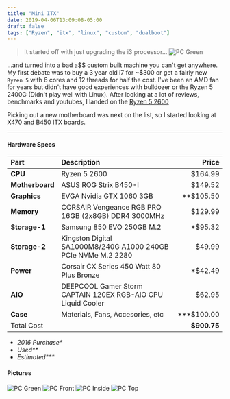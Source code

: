 ```yaml
---
title: "Mini ITX"
date: 2019-04-06T13:09:08-05:00
draft: false
tags: ["Ryzen", "itx", "linux", "custom", "dualboot"]
---
```

> It started off with just upgrading the i3 processor...
![PC Green](/images/pcgreen.jpg)

...and turned into a bad a$$ custom built machine you can't get anywhere. My first debate was to buy a 3 year old i7 for ~$300 or get a fairly new `Ryzen 5` with 6 cores and 12 threads for half the cost. I've been an AMD fan for years but didn't have good experiences with bulldozer or the Ryzen 5 2400G (Didn't play well with Linux). After looking at a lot of reviews, benchmarks and youtubes, I landed on the [Ryzen 5 2600](https://www.amd.com/en/products/cpu/amd-ryzen-5-2600)

Picking out a new motherboard was next on the list, so I started looking at X470 and B450 ITX boards. 

---

#### Hardware Specs

| Part | Description | Price |
|:---- |:----------- | -----:|
| **CPU** | Ryzen 5 2600 | $164.99 |
| **Motherboard** | ASUS ROG Strix B450-I | $149.52 |
| **Graphics** | EVGA Nvidia GTX 1060 3GB | **$105.50 |
| **Memory** | CORSAIR Vengeance RGB PRO 16GB (2x8GB) DDR4 3000MHz | $129.99 |
| **Storage-1** | Samsung 850 EVO 250GB M.2 | *$95.32 |
| **Storage-2** | Kingston Digital SA1000M8/240G A1000 240GB PCIe NVMe M.2 2280 | $49.99 |
| **Power** | Corsair CX Series 450 Watt 80 Plus Bronze | *$42.49 |
| **AIO** | DEEPCOOL Gamer Storm CAPTAIN 120EX RGB-AIO CPU Liquid Cooler | $62.95 |
| **Case** | Materials, Fans, Accesories, etc | ***$100.00 |
| Total Cost || **$900.75** |

- *2016 Purchase\**
- *Used\*\**
- *Estimated\*\*\**

#### Pictures

![PC Green](/images/pcgreen.jpg)
![PC Front](/images/pcfront.jpg)
![PC Inside](/images/pcinside.jpg)
![PC Top](/images/pctop.jpg)

